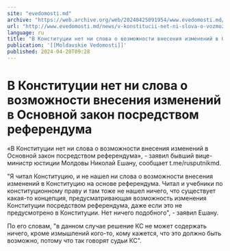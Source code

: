 ```yaml
---
site: "evedomosti.md"
archive: "https://web.archive.org/web/20240425091954/www.evedomosti.md/news/v-konstitucii-net-ni-slova-o-vozmozhnosti-vneseniya-izmeneni"
url: "http://www.evedomosti.md/news/v-konstitucii-net-ni-slova-o-vozmozhnosti-vneseniya-izmeneni"
language: ru
title: "В Конституции нет ни слова о возможности внесения изменений в Основной закон посредством референдума"
publication: '[[Moldavskie Vedomosti]]'
published: 2024-04-20T09:28
---
```


# В Конституции нет ни слова о возможности внесения изменений в Основной закон посредством референдума

«В Конституции нет ни слова о возможности внесения изменений в Основной закон посредством референдума», - заявил бывший вице-министр юстиции Молдовы Николай Ешану, сообщает t.me/rusputnikmd.

"Я читал Конституцию, и не нашел ни слова о возможности внесения изменений в Конституцию на основе референдума. Читал и учебники по конституционному праву и там тоже не нашел ничего, что существует какая-то концепция, предусматривающая возможность изменения Конституции посредством референдума, даже если это не предусмотрено в Конституции. Нет ничего подобного", - заявил Ешану.

По его словам, "в данном случае решение КС не может содержать ничего, кроме измышлений кого-то, кому кажется, что это должно быть возможно, потому что так говорят судьи КС".